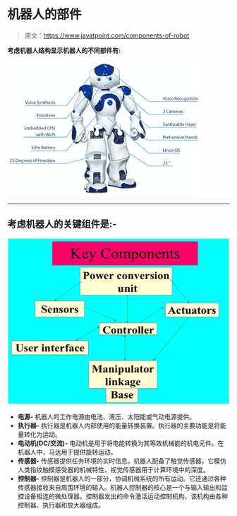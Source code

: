 # 机器人的部件

> 原文：<https://www.javatpoint.com/components-of-robot>

**考虑机器人结构显示机器人的不同部件有:**

![Components of Robot1](img/cd5f43f585abf98b69d334f9e693b7dc.png)

* * *

## 考虑机器人的关键组件是:-

![Components of Robot2](img/19b2dc962d950e8f1dad0f348459f092.png)

*   **电源-** 机器人的工作电源由电池、液压、太阳能或气动电源提供。
*   **执行器-** 执行器是机器人内部使用的能量转换装置。执行器的主要功能是将能量转化为运动。
*   **电动机(DC/交流)-** 电动机是用于将电能转换为其等效机械能的机电元件。在机器人中，马达用于提供旋转运动。
*   **传感器-** 传感器提供任务环境的实时信息。机器人配备了触觉传感器，它模仿人类指纹触摸感受器的机械特性，视觉传感器用于计算环境中的深度。
*   **控制器-** 控制器是机器人的一部分，协调机械系统的所有运动。它还通过各种传感器接收来自周围环境的输入。机器人控制器的核心是一个与输入输出和监控设备相连的微处理器。控制器发出的命令激活运动控制机构，该机构由各种控制器、执行器和放大器组成。